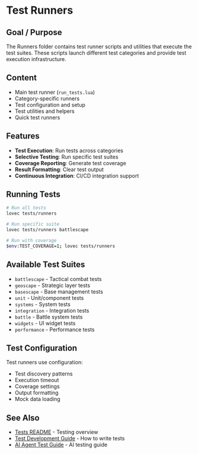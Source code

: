 # Test Runners

## Goal / Purpose

The Runners folder contains test runner scripts and utilities that execute the test suites. These scripts launch different test categories and provide test execution infrastructure.

## Content

- Main test runner (`run_tests.lua`)
- Category-specific runners
- Test configuration and setup
- Test utilities and helpers
- Quick test runners

## Features

- **Test Execution**: Run tests across categories
- **Selective Testing**: Run specific test suites
- **Coverage Reporting**: Generate test coverage
- **Result Formatting**: Clear test output
- **Continuous Integration**: CI/CD integration support

## Running Tests

```bash
# Run all tests
lovec tests/runners

# Run specific suite
lovec tests/runners battlescape

# Run with coverage
$env:TEST_COVERAGE=1; lovec tests/runners
```

## Available Test Suites

- `battlescape` - Tactical combat tests
- `geoscape` - Strategic layer tests
- `basescape` - Base management tests
- `unit` - Unit/component tests
- `systems` - System tests
- `integration` - Integration tests
- `battle` - Battle system tests
- `widgets` - UI widget tests
- `performance` - Performance tests

## Test Configuration

Test runners use configuration:
- Test discovery patterns
- Execution timeout
- Coverage settings
- Output formatting
- Mock data loading

## See Also

- [Tests README](../README.md) - Testing overview
- [Test Development Guide](../TEST_DEVELOPMENT_GUIDE.md) - How to write tests
- [AI Agent Test Guide](../AI_AGENT_TEST_GUIDE.md) - AI testing guide
